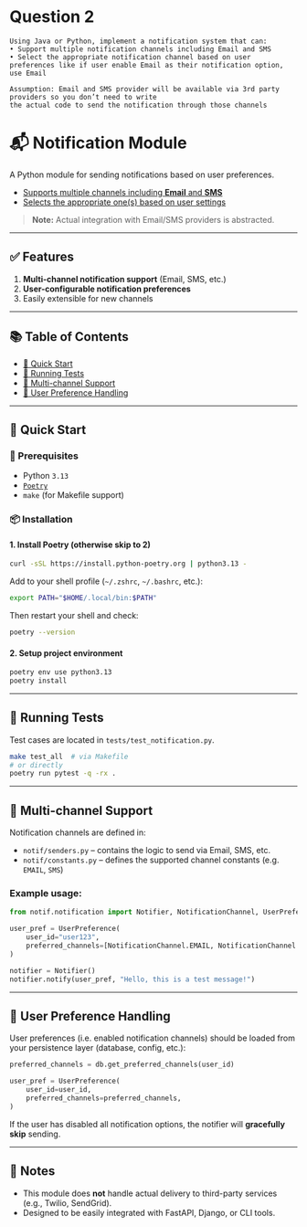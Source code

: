 # Question 2
```
Using Java or Python, implement a notification system that can:
• Support multiple notification channels including Email and SMS
• Select the appropriate notification channel based on user preferences like if user enable Email as their notification option, use Email

Assumption: Email and SMS provider will be available via 3rd party providers so you don’t need to write
the actual code to send the notification through those channels
```

# 📬 Notification Module

A Python module for sending notifications based on user preferences.
- [Supports multiple channels including **Email** and **SMS**](#-multi-channel-support)
- [Selects the appropriate one(s) based on user settings](#-user-preference-handling)

> **Note:** Actual integration with Email/SMS providers is abstracted.

---

## ✅ Features

1. **Multi-channel notification support** (Email, SMS, etc.)
2. **User-configurable notification preferences**
3. Easily extensible for new channels

---

## 📚 Table of Contents

* [🚀 Quick Start](#-quick-start)
* [🧪 Running Tests](#-running-tests)
* [📱 Multi-channel Support](#-multi-channel-support)
* [👤 User Preference Handling](#-user-preference-handling)

---

## 🚀 Quick Start

### 🔧 Prerequisites

* Python `3.13`
* [`Poetry`](https://python-poetry.org/docs/#installation)
* `make` (for Makefile support)

### 📦 Installation

#### 1. Install Poetry (otherwise skip to 2)

   ```bash
   curl -sSL https://install.python-poetry.org | python3.13 -
   ```

   Add to your shell profile (`~/.zshrc`, `~/.bashrc`, etc.):

   ```bash
   export PATH="$HOME/.local/bin:$PATH"
   ```

   Then restart your shell and check:

   ```bash
   poetry --version
   ```

#### 2. Setup project environment

   ```bash
   poetry env use python3.13
   poetry install
   ```

---

## 🧪 Running Tests

Test cases are located in `tests/test_notification.py`.

```bash
make test_all  # via Makefile
# or directly
poetry run pytest -q -rx .
```

---

## 📱 Multi-channel Support

Notification channels are defined in:

* `notif/senders.py` – contains the logic to send via Email, SMS, etc.
* `notif/constants.py` – defines the supported channel constants (e.g. `EMAIL`, `SMS`)

### Example usage:

```python
from notif.notification import Notifier, NotificationChannel, UserPreference

user_pref = UserPreference(
    user_id="user123",
    preferred_channels=[NotificationChannel.EMAIL, NotificationChannel.SMS],
)

notifier = Notifier()
notifier.notify(user_pref, "Hello, this is a test message!")
```

---

## 👤 User Preference Handling

User preferences (i.e. enabled notification channels) should be loaded from your persistence layer (database, config, etc.):

```python
preferred_channels = db.get_preferred_channels(user_id)

user_pref = UserPreference(
    user_id=user_id,
    preferred_channels=preferred_channels,
)
```

If the user has disabled all notification options, the notifier will **gracefully skip** sending.

---

## 📌 Notes

* This module does **not** handle actual delivery to third-party services (e.g., Twilio, SendGrid).
* Designed to be easily integrated with FastAPI, Django, or CLI tools.
